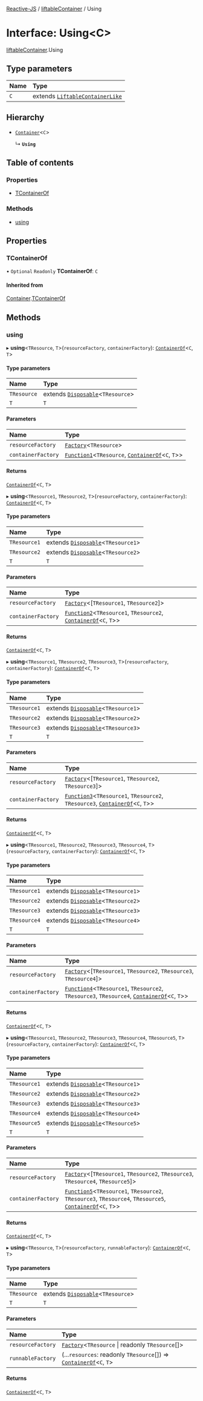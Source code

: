 [Reactive-JS](../README.md) / [liftableContainer](../modules/liftableContainer.md) / Using

# Interface: Using<C\>

[liftableContainer](../modules/liftableContainer.md).Using

## Type parameters

| Name | Type |
| :------ | :------ |
| `C` | extends [`LiftableContainerLike`](liftableContainer.LiftableContainerLike.md) |

## Hierarchy

- [`Container`](container.Container.md)<`C`\>

  ↳ **`Using`**

## Table of contents

### Properties

- [TContainerOf](liftableContainer.Using.md#tcontainerof)

### Methods

- [using](liftableContainer.Using.md#using)

## Properties

### TContainerOf

• `Optional` `Readonly` **TContainerOf**: `C`

#### Inherited from

[Container](container.Container.md).[TContainerOf](container.Container.md#tcontainerof)

## Methods

### using

▸ **using**<`TResource`, `T`\>(`resourceFactory`, `containerFactory`): [`ContainerOf`](../modules/container.md#containerof)<`C`, `T`\>

#### Type parameters

| Name | Type |
| :------ | :------ |
| `TResource` | extends [`Disposable`](../classes/disposable.Disposable.md)<`TResource`\> |
| `T` | `T` |

#### Parameters

| Name | Type |
| :------ | :------ |
| `resourceFactory` | [`Factory`](../modules/functions.md#factory)<`TResource`\> |
| `containerFactory` | [`Function1`](../modules/functions.md#function1)<`TResource`, [`ContainerOf`](../modules/container.md#containerof)<`C`, `T`\>\> |

#### Returns

[`ContainerOf`](../modules/container.md#containerof)<`C`, `T`\>

▸ **using**<`TResource1`, `TResource2`, `T`\>(`resourceFactory`, `containerFactory`): [`ContainerOf`](../modules/container.md#containerof)<`C`, `T`\>

#### Type parameters

| Name | Type |
| :------ | :------ |
| `TResource1` | extends [`Disposable`](../classes/disposable.Disposable.md)<`TResource1`\> |
| `TResource2` | extends [`Disposable`](../classes/disposable.Disposable.md)<`TResource2`\> |
| `T` | `T` |

#### Parameters

| Name | Type |
| :------ | :------ |
| `resourceFactory` | [`Factory`](../modules/functions.md#factory)<[`TResource1`, `TResource2`]\> |
| `containerFactory` | [`Function2`](../modules/functions.md#function2)<`TResource1`, `TResource2`, [`ContainerOf`](../modules/container.md#containerof)<`C`, `T`\>\> |

#### Returns

[`ContainerOf`](../modules/container.md#containerof)<`C`, `T`\>

▸ **using**<`TResource1`, `TResource2`, `TResource3`, `T`\>(`resourceFactory`, `containerFactory`): [`ContainerOf`](../modules/container.md#containerof)<`C`, `T`\>

#### Type parameters

| Name | Type |
| :------ | :------ |
| `TResource1` | extends [`Disposable`](../classes/disposable.Disposable.md)<`TResource1`\> |
| `TResource2` | extends [`Disposable`](../classes/disposable.Disposable.md)<`TResource2`\> |
| `TResource3` | extends [`Disposable`](../classes/disposable.Disposable.md)<`TResource3`\> |
| `T` | `T` |

#### Parameters

| Name | Type |
| :------ | :------ |
| `resourceFactory` | [`Factory`](../modules/functions.md#factory)<[`TResource1`, `TResource2`, `TResource3`]\> |
| `containerFactory` | [`Function3`](../modules/functions.md#function3)<`TResource1`, `TResource2`, `TResource3`, [`ContainerOf`](../modules/container.md#containerof)<`C`, `T`\>\> |

#### Returns

[`ContainerOf`](../modules/container.md#containerof)<`C`, `T`\>

▸ **using**<`TResource1`, `TResource2`, `TResource3`, `TResource4`, `T`\>(`resourceFactory`, `containerFactory`): [`ContainerOf`](../modules/container.md#containerof)<`C`, `T`\>

#### Type parameters

| Name | Type |
| :------ | :------ |
| `TResource1` | extends [`Disposable`](../classes/disposable.Disposable.md)<`TResource1`\> |
| `TResource2` | extends [`Disposable`](../classes/disposable.Disposable.md)<`TResource2`\> |
| `TResource3` | extends [`Disposable`](../classes/disposable.Disposable.md)<`TResource3`\> |
| `TResource4` | extends [`Disposable`](../classes/disposable.Disposable.md)<`TResource4`\> |
| `T` | `T` |

#### Parameters

| Name | Type |
| :------ | :------ |
| `resourceFactory` | [`Factory`](../modules/functions.md#factory)<[`TResource1`, `TResource2`, `TResource3`, `TResource4`]\> |
| `containerFactory` | [`Function4`](../modules/functions.md#function4)<`TResource1`, `TResource2`, `TResource3`, `TResource4`, [`ContainerOf`](../modules/container.md#containerof)<`C`, `T`\>\> |

#### Returns

[`ContainerOf`](../modules/container.md#containerof)<`C`, `T`\>

▸ **using**<`TResource1`, `TResource2`, `TResource3`, `TResource4`, `TResource5`, `T`\>(`resourceFactory`, `containerFactory`): [`ContainerOf`](../modules/container.md#containerof)<`C`, `T`\>

#### Type parameters

| Name | Type |
| :------ | :------ |
| `TResource1` | extends [`Disposable`](../classes/disposable.Disposable.md)<`TResource1`\> |
| `TResource2` | extends [`Disposable`](../classes/disposable.Disposable.md)<`TResource2`\> |
| `TResource3` | extends [`Disposable`](../classes/disposable.Disposable.md)<`TResource3`\> |
| `TResource4` | extends [`Disposable`](../classes/disposable.Disposable.md)<`TResource4`\> |
| `TResource5` | extends [`Disposable`](../classes/disposable.Disposable.md)<`TResource5`\> |
| `T` | `T` |

#### Parameters

| Name | Type |
| :------ | :------ |
| `resourceFactory` | [`Factory`](../modules/functions.md#factory)<[`TResource1`, `TResource2`, `TResource3`, `TResource4`, `TResource5`]\> |
| `containerFactory` | [`Function5`](../modules/functions.md#function5)<`TResource1`, `TResource2`, `TResource3`, `TResource4`, `TResource5`, [`ContainerOf`](../modules/container.md#containerof)<`C`, `T`\>\> |

#### Returns

[`ContainerOf`](../modules/container.md#containerof)<`C`, `T`\>

▸ **using**<`TResource`, `T`\>(`resourceFactory`, `runnableFactory`): [`ContainerOf`](../modules/container.md#containerof)<`C`, `T`\>

#### Type parameters

| Name | Type |
| :------ | :------ |
| `TResource` | extends [`Disposable`](../classes/disposable.Disposable.md)<`TResource`\> |
| `T` | `T` |

#### Parameters

| Name | Type |
| :------ | :------ |
| `resourceFactory` | [`Factory`](../modules/functions.md#factory)<`TResource` \| readonly `TResource`[]\> |
| `runnableFactory` | (...`resources`: readonly `TResource`[]) => [`ContainerOf`](../modules/container.md#containerof)<`C`, `T`\> |

#### Returns

[`ContainerOf`](../modules/container.md#containerof)<`C`, `T`\>
